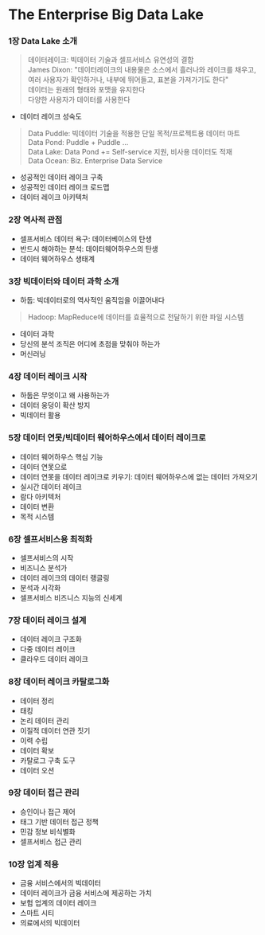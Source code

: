 # The Enterprise Big Data Lake

### 1장 Data Lake 소개
> 데이터레이크: 빅데이터 기술과 셀프서비스 유연성의 결합  
> James Dixon: "데이터레이크의 내용물은 소스에서 흘러나와 레이크를 채우고, 여러 사용자가 확인하거나, 내부에 뛰어들고, 표본을 가져가기도 한다"  
> 데이터는 원래의 형태와 포맷을 유지한다  
> 다양한 사용자가 데이터를 사용한다  
- 데이터 레이크 성숙도
> Data Puddle: 빅데이터 기술을 적용한 단일 목적/프로젝트용 데이터 마트  
> Data Pond: Puddle + Puddle ...  
> Data Lake: Data Pond += Self-service 지원, 비사용 데이터도 적재  
> Data Ocean: Biz. Enterprise Data Service

- 성공적인 데이터 레이크 구축
- 성공적인 데이터 레이크 로드맵
- 데이터 레이크 아키텍처

### 2장 역사적 관점
- 셀프서비스 데이터 욕구: 데이터베이스의 탄생
- 반드시 해야하는 분석: 데이터웨어하우스의 탄생
- 데이터 웨어하우스 생태계

### 3장 빅데이터와 데이터 과학 소개
- 하둡: 빅데이터로의 역사적인 움직임을 이끌어내다
>  Hadoop: MapReduce에 데이터를 효율적으로 전달하기 위한 파일 시스템
- 데이터 과학
- 당신의 분석 조직은 어디에 초점을 맞춰야 하는가
- 머신러닝

### 4장 데이터 레이크 시작
- 하둡은 무엇이고 왜 사용하는가
- 데이터 웅덩이 확산 방지
- 빅데이터 활용

### 5장 데이터 연못/빅데이터 웨어하우스에서 데이터 레이크로
- 데이터 웨어하우스 핵심 기능
- 데이터 연못으로
- 데이터 연못을 데이터 레이크로 키우기: 데이터 웨어하우스에 없는 데이터 가져오기
- 실시간 데이터 레이크
- 람다 아키텍처
- 데이터 변환
- 목적 시스템

### 6장 셀프서비스용 최적화
- 셀프서비스의 시작
- 비즈니스 분석가
- 데이터 레이크의 데이터 랭글링
- 분석과 시각화
- 셀프서비스 비즈니스 지능의 신세계

### 7장 데이터 레이크 설계
- 데이터 레이크 구조화
- 다중 데이터 레이크
- 클라우드 데이터 레이크

### 8장 데이터 레이크 카탈로그화
- 데이터 정리
- 태킹
- 논리 데이터 관리
- 이질적 데이터 연관 짓기
- 이력 수립
- 데이터 확보
- 카탈로그 구축 도구
- 데이터 오션

### 9장 데이터 접근 관리
- 승인이나 접근 제어
- 태그 기반 데이터 접근 정책
- 민감 정보 비식별화
- 셀프서비스 접근 관리

### 10장 업계 적용
- 금융 서비스에서의 빅데이터
- 데이터 레이크가 금융 서비스에 제공하는 가치
- 보험 업계의 데이터 레이크
- 스마트 시티
- 의료에서의 빅데이터
